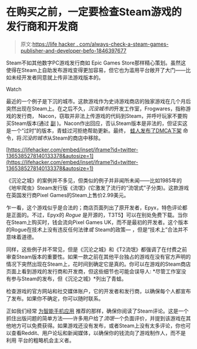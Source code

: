 # 在购买之前，一定要检查Steam游戏的发行商和开发商

> 原文:[https://life hacker . com/always-check-a-steam-games-publisher-and-developer-befo-1846397677](https://lifehacker.com/always-check-a-steam-games-publisher-and-developer-befo-1846397677)

Steam不如其他数字PC游戏发行商如 Epic Games Store那样精心策划。虽然这使得在Steam上自助发布游戏变得更加容易，但它也为滥用平台敞开了大门——比如未经开发者同意就上传非法游戏版本的。

Watch

最近的一个例子是下沉的城市。这款游戏作为史诗游戏商店的独家游戏在几个月后突然出现在Steam上。在之后不久，*沉没城市的*开发工作室，Frogwares，指称游戏的发行商， Nacon，窃取并非法上传游戏的代码到Steam，并呼吁玩家不要购买Steam版本(通过 [副](https://www.vice.com/en/article/88ajvp/the-sinking-city-dev-alleges-publisher-hacked-and-illegally-uploaded-game-to-steam) )。Nacon作出回应，否认Steam版本是非法的，但证实这是一个“过时”的版本，青蛙过河拒绝帮助更新。最终， [蛙人发布了DMCA下架](https://frogwares.com/the-sinking-city-is-being-delisted-heres-why/) 命令，将*沉没的城市*从Steam的商店中移除。

 [https://lifehacker.com/embed/inset/iframe?id=twitter-1365385278140133378&autosize=1](https://lifehacker.com/embed/inset/iframe?id=twitter-1365385278140133378&autosize=1) 

《沉沦之城》的案例并不多见，但类似的例子并非闻所未闻——比如1985年的《地牢爬虫》Steam发行版《流氓》(它激发了流行的“流氓式”子分类)。这款游戏在英国发行商Pixel Games的Steam上售价2.99美元。

乍一看，这个游戏似乎是合法的；商店页面列出了原开发者，Epyx，特色评论都是正面的。不过，Epyx的 *Rogue* 是开源的，T3T5】可以在别处免费下载。当你在Steam上购买时，钱会流向Pixel Games UK，而不是最初的开发者。这个版本的Rogue在技术上没有违反任何法律*或* Steam的政策— ，但是“技术上”合法并不意味着道德。 

同样，这些例子并不常见，但是《沉沦之城》和《T2流氓》都强调了在付费之前审查Steam版本的重要性。如果一款之前在其他平台独占的游戏在没有官方声明的情况下突然出现在Steam上，花时间到确定它是真的。你可以在游戏的Steam商店页面上看到游戏的发行商和开发商，但这些细节也可能会误导人: *尽管工作室没有参与Steam的发布，但《沉沦之城》*列出了青蛙。

检查游戏的官方网站和社交媒体账户，它的开发者和发行商，以确保每个人都宣布了发布。如果你不确定，你可以随时联系。

正如我们经常 [为智能手机应用](https://lifehacker.com/how-to-spot-scam-ios-apps-that-sucker-you-into-making-e-1837053973) 推荐的那样，确保你阅读了Steam评论。这是一个抓住出版问题的简单方法——许多用户给了*流氓*一个负面评价，并提到该游戏在其他地方可以免费获得。如果游戏还没有发布，或者Steam上没有太多评论，你也可以查看Reddit、用户论坛和新闻媒体，以确保你的钱流向了游戏制作人，而不是利用 平台的粗略机会主义者。